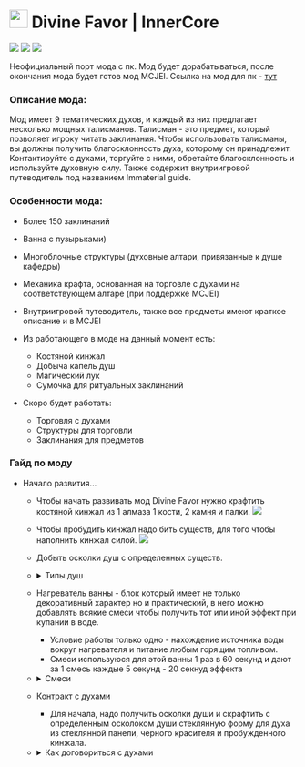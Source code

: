  # <img src="https://icmods.mineprogramming.org/api/img/1138.png" width="32" height="32" /> Divine Favor | InnerCore 
 ![](https://img.shields.io/badge/dynamic/json?color=green&label=Скачиваний&query=%24.downloads&url=https%3A%2F%2Ficmods.mineprogramming.org%2Fapi%2Fdescription.php%3Fid%3D420?style=for-the-badge) ![](https://img.shields.io/badge/dynamic/json?color=green&label=Версия&query=%24.version&url=https%3A%2F%2Ficmods.mineprogramming.org%2Fapi%2Fdescription.php%3Fid%3D420?style=for-the-badge) ![](https://img.shields.io/badge/dynamic/json?color=green&label=Понравилось&query=%24.likes&url=https%3A%2F%2Ficmods.mineprogramming.org%2Fapi%2Fdescription.php%3Fid%3D420?style=for-the-badge)
 
Неофициальный порт мода с пк. Мод будет дорабатываться, после окончания мода будет готов мод MCJEI. Cсылка на мод для пк - [тут](https://www.curseforge.com/minecraft/mc-mods/divine-favor "здеся")
### Описание мода:
Мод имеет 9 тематических духов, и каждый из них предлагает несколько мощных талисманов. Талисман - это предмет, который позволяет игроку читать заклинания. Чтобы использовать талисманы, вы должны получить благосклонность духа, которому он принадлежит. Контактируйте с духами, торгуйте с ними, обретайте благосклонность и используйте духовную силу. Также содержит внутриигровой путеводитель под названием Immaterial guide.

### Особенности мода:
- Более 150 заклинаний
- Ванна с пузырьками)
- Многоблочные структуры (духовные алтари, привязанные к душе кафедры) 
- Механика крафта, основанная на торговле с духами на соответствующем алтаре (при поддержке MCJEI)
- Внутриигровой путеводитель, также все предметы имеют краткое описание и в MCJEI
- Из работающего в моде на данный момент есть:
  + Костяной кинжал
  + Добыча капель душ
  + Магический лук
  + Сумочка для ритуальных заклинаний

 - Скоро будет работать:
   + Торговля с духами
   + Структуры для торговли
   + Заклинания для предметов

### Гайд по моду
 - Начало развития...
   + Чтобы начать развивать мод Divine Favor нужно крафтить костяной кинжал из 1 алмаза 1 кости, 2 камня и палки. <img src="https://github.com/ToxesFoxes/DivineFavor/raw/master/assets/items-opaque/bone_dagger.png# item"/>
   + Чтобы пробудить кинжал надо бить существ, для того чтобы наполнить кинжал силой. <img src="https://github.com/ToxesFoxes/DivineFavor/raw/master/assets/items-opaque/bone_dagger_awakened.png# item"/>
   + Добыть осколки душ с определенных существ.
   + <details> <summary>Типы душ</summary>
      <img src="https://github.com/ToxesFoxes/DivineFavor/raw/master/assets/items-opaque/Soul%20shard/end.png# item"/>- Осколок души (Энд) - кристализированный из души существ другого мира находящихся в энде. Можно получить из эндерменов, эндермитов и шалкеров. Но если вы хотите острых ощущений то можете попробовать получить этот осколок души из эндер дракона.

      <img src="https://github.com/ToxesFoxes/DivineFavor/raw/master/assets/items-opaque/Soul%20shard/mind.png# item"/>- Осколок души (Разум) - кристализированный из души умных существ. Можно получить из жителей. Не стоит забывать что они тоже живие существа...

      <img src="https://github.com/ToxesFoxes/DivineFavor/raw/master/assets/items-opaque/Soul%20shard/nether.png# item"/>- Осколок души (Ад) - кристализованный из души плоти адских созданий. Можно получить из свинозомби, огненных слизней, ифритов и других созданий не относящихся к типу иссушителя.

      <img src="https://github.com/ToxesFoxes/DivineFavor/raw/master/assets/items-opaque/Soul%20shard/peace.png# item"/>- Осколок души (Мир) - кристализованный из души мирных созданий. Можно получить из свиней, коров, куриц и других нейтральных мирных существ.

      <img src="https://github.com/ToxesFoxes/DivineFavor/raw/master/assets/items-opaque/Soul%20shard/undeath.png# item"/>- Осколок души (Нежить) - кристализованный из души нежити. Можно получить из любого зомби и скелета.

      <img src="https://github.com/ToxesFoxes/DivineFavor/raw/master/assets/items-opaque/Soul%20shard/water.png# item"/>- Осколок души (Вода) - кристализированный из души морских существ. Можно получить из спрутов и стражников подземелья.

      <img src="https://github.com/ToxesFoxes/DivineFavor/raw/master/assets/items-opaque/Soul%20shard/wild.png# item"/>- Осколок души (Дикость) - кристализованный из души враждебных существ. Можно получить из криперов, пауков и слизней.

      <img src="https://github.com/ToxesFoxes/DivineFavor/raw/master/assets/items-opaque/Soul%20shard/will.png# item"/>- Осколок души (Желания) - кристализованный из души игрока. Можно получить из самого себя или ударив другого игрока.

      <img src="https://github.com/ToxesFoxes/DivineFavor/raw/master/assets/items-opaque/Soul%20shard/wither.png# item"/>- Ос͠ко̵ло҉к д̀у͝ш͢и̡ ҉(͏Исс̶уше̴ни͟е)̕ - ͏к҉р̷и͝ста̸ли͝з̵ир͜о̶в͝анны̕й͜ из ду̧ш̧и и͝с̢су̴ш͟а͡ющ̷и̢х враждеб̛н͡ых̷ су̷щест͞в.҉ М͟ож̕н͡о ͢полу̀чит̕ь̕ и͝з͠ ске͜л̶е͏та̷ иссушите͜л̧я. 
      </details>
   + Нагреватель ванны - блок который имеет не только декоративный характер но и практический, в него можно добавлять всякие смеси чтобы получить тот или иной эффект при купании в воде.
     + Условие работы только одно - нахождение источника воды вокруг нагревателя и питание любым горящим топливом.
     + Смеси используюся для этой ванны 1 раз в 60 секунд и дают за 1 смесь каждые 5 секунд - 20 секнуд эффекта
   + <details><summary>Смеси</summary>
      <img src="https://github.com/ToxesFoxes/DivineFavor/raw/master/assets/items-opaque/blend/charcoal.png"/>- Смесь для ванны с пузырьками, дает эффект Charred aura на время для приманивания духа.
      Крафт довольно простой - 8 душ ада и 1 древесный уголь.

      <img src="https://github.com/ToxesFoxes/DivineFavor/raw/master/assets/items-opaque/blend/ender_pearl.png"/>- Смесь для ванны с пузырьками, дает эффект Distorted aura на время для приманивания духа. 
      Крафт довольно простой - 8 душ энда и 1 жемчуг эндера.

      <img src="https://github.com/ToxesFoxes/DivineFavor/raw/master/assets/items-opaque/blend/ethereal_goo.png"/>- Смесь для ванны с пузырьками, образует твердую слизь вместо воды в радиусе до 3х блоков за 10 секунд.
      Крафт довольно простой - 8 камня и 1 любая душа.

      <img src="https://github.com/ToxesFoxes/DivineFavor/raw/master/assets/items-opaque/blend/feathers.png"/>- Смесь для ванны с пузырьками, дает эффект Hunters aura на время для приманивания духа.
      Крафт довольно простой - 8 душ мира и 1 перо.

      <img src="https://github.com/ToxesFoxes/DivineFavor/raw/master/assets/items-opaque/blend/fleshy.png"/>- Смесь для ванны с пузырьками, дает эффект Visceral aura на время для приманивания духа.
      Крафт довольно простой - 8 дикости и 1 свинина.

      <img src="https://github.com/ToxesFoxes/DivineFavor/raw/master/assets/items-opaque/blend/flint.png"/>- Смесь для ванны с пузырьками, дает эффект Mineral aura на время для приманивания духа.
      Крафт довольно простой - 8 душ разума и 1 кремний.

      <img src="https://github.com/ToxesFoxes/DivineFavor/raw/master/assets/items-opaque/blend/lapis.png"/>- Смесь для ванны с пузырьками, дает эффект Calling aura на время для приманивания духа.
      Крафт довольно простой - 8 душ нежити и 1 лазурит.

      <img src="https://github.com/ToxesFoxes/DivineFavor/raw/master/assets/items-opaque/blend/redstone.png"/>- Смесь для ванны с пузырьками, дает эффект Energetic aura на время для приманивания духа.
      Крафт довольно простой - 8 душ желания и 1 редстоун.

      <img src="https://github.com/ToxesFoxes/DivineFavor/raw/master/assets/items-opaque/blend/snow.png"/>- Смесь для ванны с пузырьками, дает эффект frosty на время для приманивания духа.
      Крафт довольно простой - 8 душ воды и 1 снежок.

      <img src="https://github.com/ToxesFoxes/DivineFavor/raw/master/assets/items-opaque/blend/wood.png"/>- Смесь для ванны с пузырьками, дает эффект Arboreal aura на время для приманивания духа.
      Крафт довольно простой - 8 иссушающих душ  и 1 любые доски.
      </details>
   + Контракт с духами
      + Для начала, надо получить осколки души и скрафтить с определенным осколоком души стеклянную форму для духа из стеклянной панели, черного красителя и пробужденного кинжала.
   + <details><summary>Как договориться с духами</summary>
      Чтобы договориться с духом нужно выполнить его условия, но перед этим надо благоприятно пахнуть так что не забудьте принять ванну с ароматическими смесями. Но перед тем как договориться с ним, надо узнать активен ли он сейчас и может ли с вами поболтать... Если духу понравяться ваши действия то он подпишет контракт и ваша стеклянная форма свяжется с этим духом.
      
      + Для духа Arbow - который просыпается с 11:00 до 15:00, нужно пахнуть аурой охотника. Если дух активен то можете начинать охоту с луком. Продолжайте охотиться на мобов только с луком не получая урона, иначе духу не понравиться такой охотник.
      + Для духа Blizrabi - который просыпается с 14:00 до 18:00, нужно пахнуть морозной аурой. Если дух активен то можете сложить всю броню и инструменты из инвенторя в сундук. Продолжайте выживать.
      + Для духа Endererer - который просыпается с 19:00 до 23:00, нужно пахнуть искажающей аурой. Если дух активен то наденьте эндер тыкву на голову, найдите и постойте рядом с эндерменом. Потом используйте жемчуг чтобы проявить способности к телепортации. 
      + Для духа Loon - который просыпается с 1:00 до 4:00, нужно пахнуть лазуритовой аурой. Если дух активен то покажите духу свою способность призывателя, призвите снежных големов. Продолжайте проявлять свои способности призывателя, призовите големов, призывайте их в снежном биоме.
      + Для духа Matria - этот дух для креатива, который просыпается с 5:00 до 9:00. Этот дух бесполезен т.к. вы не можете контактировать с ним напрямую, ему без разницы какой смесью вы пахните. Он может сам подписать контракт с вами, происходит это рандомно в то время когда другой дух подписывает с вами контракт. Но успех на то что он согласится подписать контракт не 100%. Но этот шанс увеличивается если вы договариваетесь с духами. Если вам надо получить этого духа то держите для него стеклянную форму в инвенторя во время получения контракта  другими духами. У вас будет 1 шанс чтобы получить контракт если другой дух тоже дал свой контракт в этот момент.
      + Для духа Neblaze - который просыпается с 10:00 до 14:00, нужно пахнуть адски древесно-угольной аурой. Если дух активен то начните распространять огонь по миру. Потом надо выжить в этом пекле который вы создали.
      + Для духа Redwind - который просыпается с 10:00 до 14:00, нужно пахнуть энергетической аурой. Если дух активен то бегите не останавливаясь. Потом ваша скорость увеличиться, бегите так быстро как сможете в воде.
      + Для духа Romol - который просыпается с 7:00 до 10:00, нужно пахнуть кремниевой аурой. Если дух активен то вам нужно начать копать много камня. Потом вам надо находить руду, если вы попытаетесь уйти из шахты то попытка провалиться и дух уйдет по своим делам.
      + Для духа Squarefury - который просыпается с 22:00 до 2:00, нужно пахнуть аурой дикой плоти. Если дух активен то вам нужно начать убивать мобов. Но имейте в виду, что его присутствие значительно сократит весь входящие и исходящие урон, тем самым вам станет легче и быстрее убивать мобов.
      + Для духа Timbler - который просыпается с 18:00 до 22:00, нужно пахнуть аурой проклятой древесины. Если дух активен то вам нужно начать рубить деревья. Потом вам надо попробовать снять эффекты которые он на вас накладывает с помощью молока. Если вы избавитесь от этих проклятий духа и выживете то дух уверен в вашей стойкости.
      </details> 